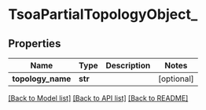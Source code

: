 # TsoaPartialTopologyObject_

## Properties
Name | Type | Description | Notes
------------ | ------------- | ------------- | -------------
**topology_name** | **str** |  | [optional] 

[[Back to Model list]](../README.md#documentation-for-models) [[Back to API list]](../README.md#documentation-for-api-endpoints) [[Back to README]](../README.md)

